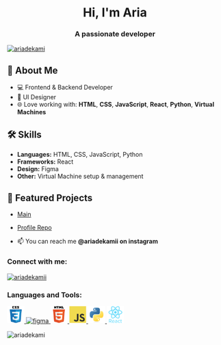 <h1 align="center">Hi, I'm Aria</h1>
<h3 align="center">A passionate developer</h3>

<p align="left"> <a href="https://github.com/ryo-ma/github-profile-trophy"><img src="https://github-profile-trophy.vercel.app/?username=ariadekami" alt="ariadekami" /></a> </p>

## 🚀 About Me
- 💻 Frontend & Backend Developer
- 🎨 UI Designer 
- 🌐 Love working with: **HTML**, **CSS**, **JavaScript**, **React**, **Python**, **Virtual Machines**

## 🛠️ Skills
- **Languages:** HTML, CSS, JavaScript, Python
- **Frameworks:** React
- **Design:** Figma
- **Other:** Virtual Machine setup & management

## 📌 Featured Projects
- [Main](https://github.com/AriaDekami/Main)
- [Profile Repo](https://github.com/AriaDekami/AriaDekami)

- 📫 You can reach me **@ariadekamii on instagram**

<h3 align="left">Connect with me:</h3>
<p align="left">
<a href="https://instagram.com/ariadekamii" target="blank"><img align="center" src="https://raw.githubusercontent.com/rahuldkjain/github-profile-readme-generator/master/src/images/icons/Social/instagram.svg" alt="ariadekamii" height="30" width="40" /></a>
</p>

<h3 align="left">Languages and Tools:</h3>
<p align="left"> <a href="https://www.w3schools.com/css/" target="_blank" rel="noreferrer"> <img src="https://raw.githubusercontent.com/devicons/devicon/master/icons/css3/css3-original-wordmark.svg" alt="css3" width="40" height="40"/> </a> <a href="https://www.figma.com/" target="_blank" rel="noreferrer"> <img src="https://www.vectorlogo.zone/logos/figma/figma-icon.svg" alt="figma" width="40" height="40"/> </a> <a href="https://www.w3.org/html/" target="_blank" rel="noreferrer"> <img src="https://raw.githubusercontent.com/devicons/devicon/master/icons/html5/html5-original-wordmark.svg" alt="html5" width="40" height="40"/> </a> <a href="https://developer.mozilla.org/en-US/docs/Web/JavaScript" target="_blank" rel="noreferrer"> <img src="https://raw.githubusercontent.com/devicons/devicon/master/icons/javascript/javascript-original.svg" alt="javascript" width="40" height="40"/> </a> <a href="https://www.python.org" target="_blank" rel="noreferrer"> <img src="https://raw.githubusercontent.com/devicons/devicon/master/icons/python/python-original.svg" alt="python" width="40" height="40"/> </a> <a href="https://reactjs.org/" target="_blank" rel="noreferrer"> <img src="https://raw.githubusercontent.com/devicons/devicon/master/icons/react/react-original-wordmark.svg" alt="react" width="40" height="40"/> </a> </p>

<p><img align="center" src="https://github-readme-stats.vercel.app/api/top-langs?username=ariadekami&show_icons=true&locale=en&layout=compact" alt="ariadekami" /></p>
